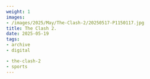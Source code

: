 ```yaml
---
weight: 1
images:
- /images/2025/May/The-Clash-2/20250517-P1150117.jpg
title: The Clash 2.
date: 2025-05-19
tags:
- archive
- digital

- the-clash-2
- sports
---
```


